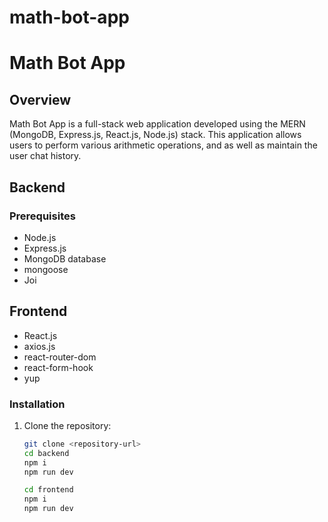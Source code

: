 # math-bot-app

# Math Bot App

## Overview

Math Bot App is a full-stack web application developed using the MERN (MongoDB, Express.js, React.js, Node.js) stack. This application allows users to perform various arithmetic operations, and as well as maintain the user chat history.

## Backend

### Prerequisites

- Node.js
- Express.js
- MongoDB database
- mongoose
- Joi

## Frontend

- React.js
- axios.js
- react-router-dom
- react-form-hook
- yup

### Installation

1. Clone the repository:
   ```bash
   git clone <repository-url>
   cd backend
   npm i 
   npm run dev

   cd frontend
   npm i 
   npm run dev
   ```
